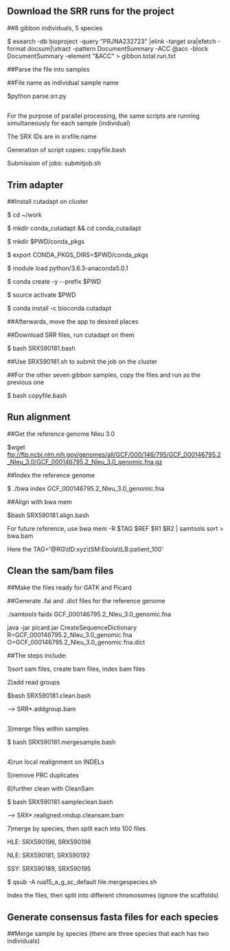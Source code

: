 ## Download the SRR runs for the project

##8 gibbon individuals, 5 species

$ esearch -db bioproject -query "PRJNA232723" |elink -target sra|efetch -format docsum|\xtract -pattern DocumentSummary -ACC @acc -block DocumentSummary -element "&ACC" > gibbon.total.run.txt

##Parse the file into samples

##File name as individual sample name

$python parse.srr.py

##
##
For the purpose of parallel processing, the same scripts are running simultaneously for each sample (individual)

The SRX IDs are in srxfile.name

Generation of script copies: copyfile.bash

Submission of jobs: submitjob.sh
##
##


## Trim adapter

##Install cutadapt on cluster

$ cd ~/work

$ mkdir conda_cutadapt && cd conda_cutadapt

$ mkdir $PWD/conda_pkgs

$ export CONDA_PKGS_DIRS=$PWD/conda_pkgs

$ module load python/3.6.3-anaconda5.0.1

$ conda create -y --prefix $PWD

$ source activate $PWD

$ conda install -c bioconda cutadapt

##Afterwards, move the app to desired places

##Download SRR files, run cutadapt on them

$ bash SRX590181.bash

##Use SRX590181.sh to submit the job on the cluster

##For the other seven gibbon samples, copy the files and run as the previous one

$ bash copyfile.bash

##
##

## Run alignment

##Get the reference genome Nleu 3.0

$wget ftp://ftp.ncbi.nlm.nih.gov/genomes/all/GCF/000/146/795/GCF_000146795.2_Nleu_3.0/GCF_000146795.2_Nleu_3.0_genomic.fna.gz

##Index the reference genome

$ ./bwa index GCF_000146795.2_Nleu_3.0_genomic.fna 

##Align with bwa mem


$bash SRX590181.align.bash

For future reference, use bwa mem -R $TAG $REF $R1 $R2 | samtools sort > bwa.bam

Here the TAG='@RG\tID:xyz\tSM:Ebola\tLB:patient_100'

##
##
## Clean the sam/bam files 

##Make the files ready for GATK and Picard

##Generate .fai and .dict files for the reference genome

./samtools faidx GCF_000146795.2_Nleu_3.0_genomic.fna

java -jar picard.jar CreateSequenceDictionary R=GCF_000146795.2_Nleu_3.0_genomic.fna O=GCF_000146795.2_Nleu_3.0_genomic.fna.dict


##The steps include:

1)sort sam files, create bam files, index bam files

2)add read groups

$bash SRX590181.clean.bash

--> SRR*.addgroup.bam
##

3)merge files within samples

$ bash SRX590181.mergesample.bash
##

4)run local realignment on INDELs

5)remove PRC duplicates

6)further clean with CleanSam

$ bash SRX590181.sampleclean.bash

--> SRX*.realigned.rmdup.cleansam.bam

7)merge by species, then split each into 100 files

HLE: SRX590196, SRX590198

NLE: SRX590181, SRX590192

SSY: SRX590189, SRX590195

$ qsub -A rua15_a_g_sc_default  hle.mergespecies.sh

Index the files, then split into different chromosomes (ignore the scaffolds)


##
##
## Generate consensus fasta files for each species

##Merge sample by species (there are three species that each has two individuals)




